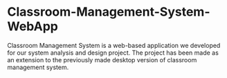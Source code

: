 # Classroom-Management-System-WebApp

Classroom Management System is a web-based application we developed for our system analysis and design project. The project has been made as an extension to the previously made desktop version of classroom management system.

